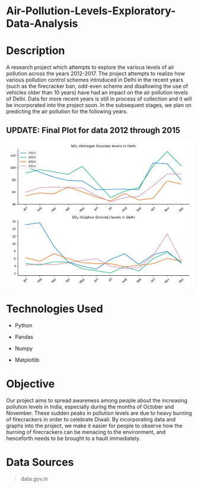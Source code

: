 # Air-Pollution-Levels-Exploratory-Data-Analysis

# Description
A research project which attempts to explore the various levels of air pollution across the years 2012-2017. The project attempts to realize how various pollution control schemes introduced in Delhi in the recent years (such as the firecracker ban, odd-even scheme and disallowing the use of vehicles older than 10 years) have had an impact on the air pollution levels of Delhi. Data for more recent years is still in process of collection and it will be incorporated into the project soon. In the subsequent stages, we plan on predicting the air pollution for the following years. 

## UPDATE: Final Plot for data 2012 through 2015

!['Unable to load plot.png'](plot.png)


# Technologies Used
  
- Python

- Pandas 

- Numpy

- Matplotlib

# Objective

Our project aims to spread awareness among people about the increasing pollution levels in India, especially during the months of October and November.
These sudden peaks in pollution levels are due to heavy burning of firecrackers in order to celebrate Diwali. By incorporating data and graphs into the project, we make it easier for people to observe how the burning of firecrackers can be menacing to the environment, and henceforth needs to be brought to a hault immediately.

# Data Sources

> data.gov.in  

